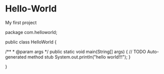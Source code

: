 Hello-World
===========

My first project


package com.helloworld;

public class HelloWorld {

  /**
	 * @param args
	 */
	public static void main(String[] args) {
		// TODO Auto-generated method stub
		System.out.println("hello world!!!");
	}

}
